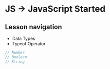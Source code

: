 # JS -> JavaScript Started
## Lesson navigation
* Data Types
* Typeof Operator
```js
// Number
// Boolean
// String
```